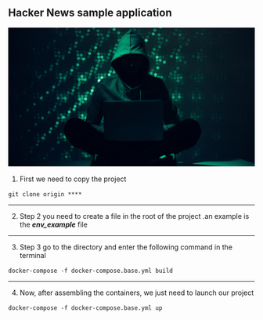 ## Hacker News sample application

![ссылка на фото](hacker-1.jpg)
1. First we need to copy the project
```
git clone origin ****
```
___
2. Step 2 you need to create a file in the root of the project .an example is the ___env_example___ file

___
3. Step 3 go to the directory and enter the following command in the terminal

```
docker-compose -f docker-compose.base.yml build
```
___
4. Now, after assembling the containers, we just need to launch our project

```
docker-compose -f docker-compose.base.yml up
```








